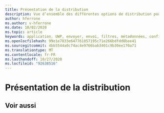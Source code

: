 ```yaml
---
title: Présentation de la distribution
description: Vue d’ensemble des différentes options de distribution pour les différentes plateformes prises en charge et les magasins de publication.
author: hferrone
ms.author: v-hferrone
ms.date: 10/02/2020
ms.topic: article
keywords: application, UWP, envoyer, envoi, filtres, métadonnées, configuration système requise, Mots clés, wack, certification, package, AppX, merchandising
ms.openlocfilehash: 99e1e7833e647761057195c71e266bdfdd0bee41
ms.sourcegitcommit: 4bb5544a0c74ac4e9766bab3401c9b30ee170a71
ms.translationtype: MT
ms.contentlocale: fr-FR
ms.lasthandoff: 10/27/2020
ms.locfileid: "92638516"
---
```

# <a name="distribution-overview"></a>Présentation de la distribution

## <a name="see-also"></a>Voir aussi